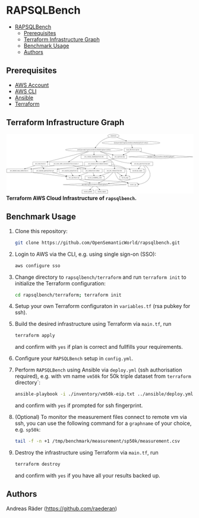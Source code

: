 # RAPSQLBench

- [RAPSQLBench](#rapsqlbench)
  - [Prerequisites](#prerequisites)
  - [Terraform Infrastructure Graph](#terraform-infrastructure-graph)
  - [Benchmark Usage](#benchmark-usage)
  - [Authors](#authors)

## Prerequisites

- [AWS Account](https://aws.amazon.com/premiumsupport/knowledge-center/create-and-activate-aws-account/)
- [AWS CLI](https://docs.aws.amazon.com/cli/latest/userguide/cli-chap-install.html)
- [Ansible](https://docs.ansible.com/ansible/latest/installation_guide/intro_installation.html#pip-install)
- [Terraform](https://learn.hashicorp.com/tutorials/terraform/install-cli)

## Terraform Infrastructure Graph

![Terraform Graph](./images/terraform_graph.svg)
**Terraform AWS Cloud Infrastructure of `rapsqlbench`.**

## Benchmark Usage

1. Clone this repository:

    ```bash
    git clone https://github.com/OpenSemanticWorld/rapsqlbench.git
    ```

2. Login to AWS via the CLI, e.g. using single sign-on (SSO):

    ```bash
    aws configure sso 
    ```

3. Change directory to `rapsqlbench/terraform` and run `terraform init` to initialize the Terraform configuration:

    ```bash
    cd rapsqlbench/terraform; terraform init
    ```

4. Setup your own Terraform configuraton in `variables.tf` (rsa pubkey for ssh).

5. Build the desired infrastructure using Terraform via `main.tf`, run

    ```bash
    terraform apply
    ```

    and confirm with `yes` if plan is correct and fullfills your requirements.

6. Configure your `RAPSQLBench` setup in `config.yml`.

7. Perform `RAPSQLBench` using Ansible via `deploy.yml` (ssh authorisation required), e.g. with vm name `vm50k` for 50k triple dataset from `terraform` directory`:

    ```bash
    ansible-playbook -i ./inventory/vm50k-eip.txt ../ansible/deploy.yml -e "@../ansible/config.yml"
    ```

    and confirm with `yes` if prompted for ssh fingerprint.

8. (Optional) To monitor the measurement files connect to remote vm via ssh, you can use the following command for a `graphname` of your choice, e.g. `sp50k`:

    ```bash
    tail -f -n +1 /tmp/benchmark/measurement/sp50k/measurement.csv
    ```

9. Destroy the infrastructure using Terraform via `main.tf`, run

    ```bash
    terraform destroy
    ```

    and confirm with `yes` if you have all your results backed up.

## Authors

Andreas Räder (<https://github.com/raederan>)
